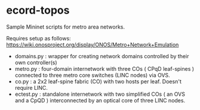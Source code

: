 # ecord-topos
Sample Mininet scripts for metro area networks. 

Requires setup as follows:
https://wiki.onosproject.org/display/ONOS/Metro+Network+Emulation

- domains.py : wrapper for creating network domains controlled by their own controller(s)
- metro.py : four-domain internetwork with three COs ( CPqD leaf-spines ) connected to three metro core switches (LINC nodes) via OVS.
- co.py : a 2x2 leaf-spine fabric (CO) with two hosts per leaf. Doesn't require LINC. 
- ectest.py : standalone internetwork with two simplified COs ( an OVS and a CpQD ) interconnected by an optical core of three LINC nodes.
